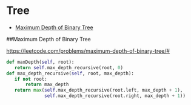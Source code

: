 # Tree

+ [Maximum Depth of Binary Tree](#maximum-depth-of-binary-tree)

##Maximum Depth of Binary Tree


https://leetcode.com/problems/maximum-depth-of-binary-tree/#

 ```python
def maxDepth(self, root):
    return self.max_depth_recursive(root, 0)
def max_depth_recursive(self, root, max_depth):
    if not root:
        return max_depth
    return max(self.max_depth_recursive(root.left, max_depth + 1),
               self.max_depth_recursive(root.right, max_depth + 1))

 ```

